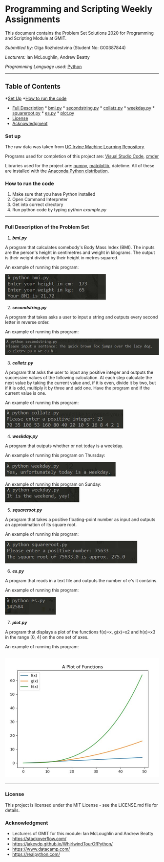 # Programming and Scripting Weekly Assignments

This document contains the Problem Set Solutions 2020 for Programming and Scripting Module at GMIT. 

*Submitted by:* Olga Rozhdestvina (Student No: G00387844) 

*Lecturers:* Ian McLoughlin, Andrew Beatty 

*Programming Language used:* [Python](https://www.python.org/)

------

## Table of Contents

*[Set Up](https://github.com/olgarozhdestvina/pands-problems-2020/blob/master/Problem%20Set#set-up)
*[How to run the code](https://github.com/olgarozhdestvina/pands-problems-2020/blob/master/Problem%20Set#how-to-run-the-code)
* [Full Description](https://github.com/olgarozhdestvina/pands-problems-2020/blob/master/Problem%20Set#full-description-of-the-problem-set)
		* [bmi.py](https://github.com/olgarozhdestvina/pands-problems-2020/blob/master/Problem%20Set#bmi.py)
		* [secondstring.py](https://github.com/olgarozhdestvina/pands-problems-2020/blob/master/Problem%20Set#secondstring.py)
		* [collatz.py](https://github.com/olgarozhdestvina/pands-problems-2020/blob/master/Problem%20Set#collatz.py)
		* [weekday.py](https://github.com/olgarozhdestvina/pands-problems-2020/blob/master/Problem%20Set#weekday.py)
		* [squareroot.py](https://github.com/olgarozhdestvina/pands-problems-2020/blob/master/Problem%20Set#squareroot.py)
		* [es.py](https://github.com/olgarozhdestvina/pands-problems-2020/blob/master/Problem%20Set#es.py)
		* [plot.py](https://github.com/olgarozhdestvina/pands-problems-2020/blob/master/Problem%20Set#plot.py)
* [License](https://github.com/olgarozhdestvina/pands-problems-2020/blob/master/Problem%20Set#license)
* [Acknowledgment](https://github.com/olgarozhdestvina/pands-problems-2020/blob/master/Problem%20Set#acknowledgment)




### Set up

The raw data was taken from  [UC Irvine Machine Learning Repository](https://archive.ics.uci.edu/ml/datasets/iris). 

Programs used for completion of this project are: [Visual Studio Code](https://code.visualstudio.com/), [cmder](http://cmder.net/)

Libraries used for the project are: [numpy](https://numpy.org/), [matplotlib](https://matplotlib.org/), datetime. All of these are installed with the [Anaconda Python distribution](https://www.anaconda.com/). 

 

###  How to run the code

1. Make sure that you have Python installed
2. Open Command Interpreter 
3. Get into correct directory
4. Run python code by typing *python example.py*

------


### Full Description of the Problem Set

1. ***bmi.py***
    	

A program that calculates somebody's Body Mass Index (BMI). The inputs are the person's height in centimetres and weight in kilograms. The output is their weight divided by their height in metres squared.
    	
An example of running this program: 

  ![](https://raw.githubusercontent.com/olgarozhdestvina/pands-problems-2020/master/Problem%20Set/Examples%20of%20running%20the%20code/bmi.py.jpg)



2. ***secondstring.py***

A program that takes asks a user to input a string and outputs every second letter in reverse order.

An example of running this program:

  ![](https://raw.githubusercontent.com/olgarozhdestvina/pands-problems-2020/master/Problem%20Set/Examples%20of%20running%20the%20code/secondstring.py.jpg)



3. ***collatz.py***

A program that asks the user to input any positive integer and outputs the successive values of the following calculation. At each step calculate the next value by taking the current value and, if it is even, divide it by two, but if it is odd, multiply it by three and add one. Have the program end if the current value is one.

An example of running this program: 

   ![](https://raw.githubusercontent.com/olgarozhdestvina/pands-problems-2020/master/Problem%20Set/Examples%20of%20running%20the%20code/collatz.py.jpg) 

   

4. ***weekday.py***


A program that outputs whether or not today is a weekday. 

An example of running this program on Thursday:

  ![](https://raw.githubusercontent.com/olgarozhdestvina/pands-problems-2020/master/Problem%20Set/Examples%20of%20running%20the%20code/weekday.py%20Thursday.jpg)

An example of running this program on Sunday:
	![](https://raw.githubusercontent.com/olgarozhdestvina/pands-problems-2020/master/Problem%20Set/Examples%20of%20running%20the%20code/weekday.py%20Sunday.jpg)


5. ***squareroot.py***


A program that takes a positive floating-point number as input and outputs an approximation of its square root. 

An example of running this program:


![](https://raw.githubusercontent.com/olgarozhdestvina/pands-problems-2020/master/Problem%20Set/Examples%20of%20running%20the%20code/squareroot.py.jpg) 



6. ***es.py***


A program that reads in a text file and outputs the number of e's it contains. 

An example of running this program:


![](https://raw.githubusercontent.com/olgarozhdestvina/pands-problems-2020/master/Problem%20Set/Examples%20of%20running%20the%20code/es.py.jpg) 


7. ***plot.py***

A program that displays a plot of the functions f(x)=x, g(x)=x2 and h(x)=x3 in the range [0, 4] on the one set of axes.

An example of running this program:

![](https://raw.githubusercontent.com/olgarozhdestvina/pands-problems-2020/master/Problem%20Set/Examples%20of%20running%20the%20code/plot.py.jpg)
------



------





### License

This project is licensed under the MIT License - see the LICENSE.md file for details.



### Acknowledgment

- Lecturers of GMIT for this module: Ian McLoughlin and Andrew Beatty 
- https://stackoverflow.com/
- https://jakevdp.github.io/WhirlwindTourOfPython/
- https://www.datacamp.com/
- https://realpython.com/
